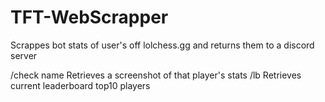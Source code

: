 # TFT-WebScrapper
Scrappes bot stats of user's off lolchess.gg and returns them to a discord server

/check name 
Retrieves a screenshot of that player's stats
/lb
Retrieves current leaderboard top10 players
